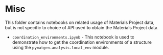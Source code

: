 # Misc

This folder contains notebooks on related usage of Materials Project data, but is not specific to choice of API used to obtain the Materials Project data.

- `coordination_environments.ipynb` - This notebook is used to demonstrate how to get the coordination environments of a structure using the `pymatgen.analysis.local_env` module.